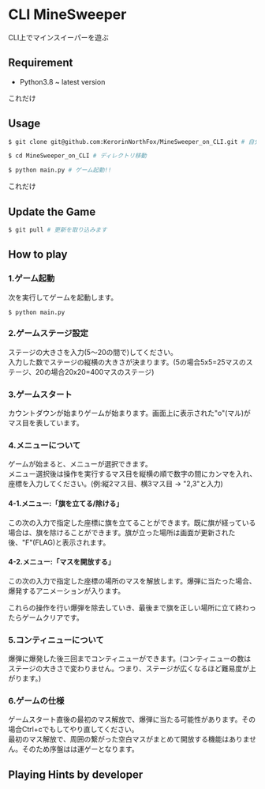 # CLI MineSweeper
CLI上でマインスイーパーを遊ぶ

## Requirement
- Python3.8 ~ latest version

これだけ
## Usage
```bash
$ git clone git@github.com:KerorinNorthFox/MineSweeper_on_CLI.git # 自分の環境に持ってくる

$ cd MineSweeper_on_CLI # ディレクトリ移動

$ python main.py # ゲーム起動!!
```
これだけ

## Update the Game
```bash
$ git pull # 更新を取り込みます
```

## How to play
### 1.ゲーム起動
次を実行してゲームを起動します。<br>
```
$ python main.py
```

### 2.ゲームステージ設定
ステージの大きさを入力(5～20の間で)してください。<br>入力した数でステージの縦横の大きさが決まります。(5の場合5x5=25マスのステージ、20の場合20x20=400マスのステージ)

### 3.ゲームスタート
カウントダウンが始まりゲームが始まります。画面上に表示された"o"(マル)がマス目を表しています。

### 4.メニューについて
ゲームが始まると、メニューが選択できます。
<br>メニュー選択後は操作を実行するマス目を縦横の順で数字の間にカンマを入れ、座標を入力してください。(例:縦2マス目、横3マス目 -> "2,3"と入力)

#### 4-1.メニュー:「旗を立てる/除ける」
この次の入力で指定した座標に旗を立てることができます。既に旗が経っている場合は、旗を除けることができます。旗が立った場所は画面が更新された後、"F"(FLAG)と表示されます。
#### 4-2.メニュー:「マスを開放する」
この次の入力で指定した座標の場所のマスを解放します。爆弾に当たった場合、爆発するアニメーションが入ります。

これらの操作を行い爆弾を除去していき、最後まで旗を正しい場所に立て終わったらゲームクリアです。

### 5.コンティニューについて
爆弾に爆発した後三回までコンティニューができます。(コンティニューの数はステージの大きさで変わりません。つまり、ステージが広くなるほど難易度が上がります。)

### 6.ゲームの仕様
ゲームスタート直後の最初のマス解放で、爆弾に当たる可能性があります。その場合Ctrl+cでもしてやり直してください。<br>
最初のマス解放で、周囲の繋がった空白マスがまとめて開放する機能はありません。そのため序盤はは運ゲーとなります。

## Playing Hints by developer


